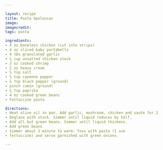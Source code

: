 ```yaml
---

layout: recipe
title: Pasta Opelousas
image:
imagecredit:
tags: pasta

ingredients:
- 4 oz boneless chicken (cut into strips)
- 4 oz sliced baby portabella
- 4 tbs granulated garlic
- ¼ cup unsalted chicken stock
- 3 oz cooked shrimp
- 2 oz heavy cream
- ½ tsp salt
- ½ tsp cayenne pepper
- ¼ tsp black pepper (ground)
- pinch cumin (ground)
- ¼ tsp paprika
- 4 oz cooked green beans
- Fettuccine pasta

directions:
- Heat olive oil in pan. Add garlic, mushroom, chicken and saute for 2 minutes.
- Deglaze with stock. Simmer until liquid reduces by half.
- Add all but green beans. Simmer until liquid thickens.
- Add green beans
- Simmer about 1 minute to warm. Toss with pasta (I use
- fettuccine) and serve garnished with green onions.

---
```

